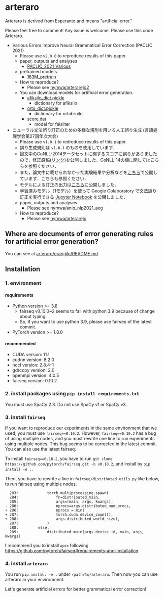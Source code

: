 # arteraro

Arteraro is derived from Esperanto and means "artificial error."

Please feel free to comment! Any issue is welcome. Please use this code Arteraro.

- Various Errors Improve Neural Grammatical Error Correction (PACLIC 2021)
	- Please use `v2.0.0` to reproduce results of this paper.
	- paper, outputs and analyses
		- [PACLIC_2021_Various](https://github.com/nymwa/PACLIC_2021_Various)
	- pretrained models
		- [163M_pretrain](https://github.com/nymwa/163M_pretrain)
	- How to reproduce?
		- Please see [nymwa/arterarejo2](https://github.com/nymwa/arterarejo2)
	- You can download models for artificial error generation.
		- [afiksilo_dict.pickle](https://drive.google.com/file/d/1HlMrviE4l9bcfSQR-VkLWQsrHfhZIIoE/view?usp=sharing)
			- dictionary for afiksilo
		- [orto_dict.pickle](https://drive.google.com/file/d/1MMi_BzAf1G0EcymjXHU86VhD0fuuvcTw/view?usp=sharing)
			- dictionary for ortobruilo
		- [score.dat](https://drive.google.com/file/d/1MMi_BzAf1G0EcymjXHU86VhD0fuuvcTw/view?usp=sharing)
			- model for falsliter
- ニューラル文法誤り訂正のための多様な規則を用いる人工誤り生成 (言語処理学会第27回年次大会)
	- Please use `v1.0.1` to redroduce results of this paper.
	- 誤り生成規則は `v1.0.1` のものを使用しています．
	- 論文中のCoNLL-2014データセットに関するスコアに誤りがありましたので，修正原稿([リンク](https://github.com/nymwa/anlp_nlp2021_aeg/blob/main/nlp2021.pdf))を公開しました．CoNLL-14の値に関してはこちらを参照ください．
	- また，論文中に載せられなかった実験結果や分析などを[こちら](https://github.com/nymwa/anlp_nlp2021_aeg/blob/main/analysis.pdf)で公開しています．こちらも参照ください．
	- モデルによる訂正の出力は[こちら](https://github.com/nymwa/anlp_nlp2021_aeg/tree/main/outputs)に公開しました．
	- 学習済みモデル（1モデル）を使って Google Colaboratory で文法誤り訂正を実行できる [Jupyter Notebook](https://gist.github.com/nymwa/982e92c4810f0ee31886378052af1459) を公開しました．
	- paper, outputs and analyses
		- Please see [nymwa/anlp_nlp2021_aeg](https://github.com/nymwa/anlp_nlp2021_aeg)
	- How to reproduce?
		- Please see [nymwa/arterarejo](https://github.com/nymwa/arterarejo)

## Where are documents of error generating rules for artificial error generation?

You can see at [arteraro/erarigilo/README.md](https://github.com/nymwa/arteraro/tree/main/arteraro/erarigilo).

## Installation

### 1. environment

#### requirements
- Python version >= 3.8
	- fairseq v0.10.0~2 seems to fail with python 3.9 because of change about typing.
	- So, if you want to use python 3.9, please use fairseq of the latest commit.
- PyTorch version >= 1.8.0

#### recommended
- CUDA version: 11.1
- cudnn version: 8.2.0
- nccl version: 2.8.4-1
- gdrcopy version: 2.0
- openmpi version: 4.0.5
- fairseq version: 0.10.2

### 2. install packages using `pip install requirements.txt`

You must use SpaCy 2.3. Do not use SpaCy v1 or SpaCy v3.

### 3. install `fairseq`

If you want to reproduce our experiments in the same environment that we used, you must use `fairseq==0.10.2`.
However, `fairseq==0.10.2` has a bug of using multiple nodes, and you must rewrite one line to run experiments using multiple nodes.
This bug seems to be corrected in the latest commit. You can also use the latest fairseq.

To install `fairseq==0.10.2`, you have to run `git clone https://github.com/pytorch/fairseq.git -b v0.10.2`, and install by `pip install -e .`.

Then, you have to rewrite a line in `fairseq/distributed_utils.py` like below, to run fairseq using multiple nodes.

```
  283:             torch.multiprocessing.spawn(
  284:                 fn=distributed_main,
  285:                 args=(main, args, kwargs),
- 286:                 nprocs=args.distributed_num_procs,
+ 286:                 nprocs = min(
+ 287:                 torch.cuda.device_count(),
+ 288:                 args.distributed_world_size),
  287:             )
  288:         else:
  289:             distributed_main(args.device_id, main, args, kwargs)
```

I recommend you to install `apex` following https://github.com/pytorch/fairseq#requirements-and-installation

### 4. install `arteraro`

You run `pip install -e .` under `/path/to/arteraro`. Then now you can use arteraro in your environment.

Let's generate artificial errors for better grammatical error correction!

